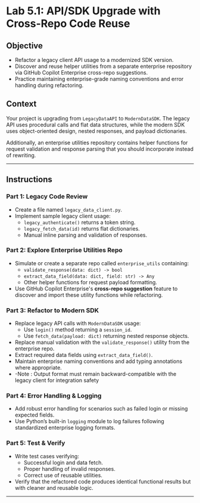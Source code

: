 # Lab 5.1: API/SDK Upgrade with Cross-Repo Code Reuse

## Objective
- Refactor a legacy client API usage to a modernized SDK version.
- Discover and reuse helper utilities from a separate enterprise repository via GitHub Copilot Enterprise cross-repo suggestions.
- Practice maintaining enterprise-grade naming conventions and error handling during refactoring.

## Context
Your project is upgrading from `LegacyDataAPI` to `ModernDataSDK`. The legacy API uses procedural calls and flat data structures, while the modern SDK uses object-oriented design, nested responses, and payload dictionaries.

Additionally, an enterprise utilities repository contains helper functions for request validation and response parsing that you should incorporate instead of rewriting.

---

## Instructions

### Part 1: Legacy Code Review
- Create a file named `legacy_data_client.py`.
- Implement sample legacy client usage:
  - `legacy_authenticate()` returns a token string.
  - `legacy_fetch_data(id)` returns flat dictionaries.
  - Manual inline parsing and validation of responses.

### Part 2: Explore Enterprise Utilities Repo
- Simulate or create a separate repo called `enterprise_utils` containing:
  - `validate_response(data: dict) -> bool`
  - `extract_data_field(data: dict, field: str) -> Any`
  - Other helper functions for request payload formatting.
- Use GitHub Copilot Enterprise's **cross-repo suggestion** feature to discover and import these utility functions while refactoring.

### Part 3: Refactor to Modern SDK
- Replace legacy API calls with `ModernDataSDK` usage:
  - Use `login()` method returning a `session_id`.
  - Use `fetch_data(payload: dict)` returning nested response objects.
- Replace manual validation with the `validate_response()` utility from the enterprise repo.
- Extract required data fields using `extract_data_field()`.
- Maintain enterprise naming conventions and add typing annotations where appropriate.
- -Note : Output format must remain backward-compatible with the legacy client for integration safety

### Part 4: Error Handling & Logging
- Add robust error handling for scenarios such as failed login or missing expected fields.
- Use Python’s built-in `logging` module to log failures following standardized enterprise logging formats.

### Part 5: Test & Verify
- Write test cases verifying:
  - Successful login and data fetch.
  - Proper handling of invalid responses.
  - Correct use of reusable utilities.
- Verify that the refactored code produces identical functional results but with cleaner and reusable logic.

---